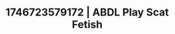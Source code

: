 ---
categories:
- Natural curves
- AI-generated
- Naughty expression
- Barefoot beauty
- Erotic tension build
- Neon-lit seduction
- ASMR
- Cosplay
image: /assets/images/1746723579172.jpg
layout: post
seo:
  description: Featured content with exclusive ABDL Play, Scat Fetish. HD images available.
  keywords: ABDL Play, Scat Fetish
  og_image: /assets/images/1746723579172.jpg
  schema_type: VisualArtwork
tags:
- ABDL Play
- Scat Fetish
- '#1746723579172'
title: 1746723579172 | ABDL Play Scat Fetish
---